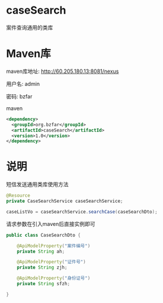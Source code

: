 # **caseSearch**

案件查询通用的类库

# **Maven库**

maven库地址: http://60.205.180.13:8081/nexus

用户名: admin

密码: bzfar

maven

```xml
<dependency>
  <groupId>org.bzfar</groupId>
  <artifactId>caseSearch</artifactId>
  <version>1.0</version>
</dependency>
```



# 说明

短信发送通用类库使用方法

```java
@Resource
private CaseSearchService caseSearchService;
```

```java
caseListVo = caseSearchService.searchCase(caseSearchDto);
```



请求参数在引入maven后直接实例即可

```java
public class CaseSearchDto {

    @ApiModelProperty("案件编号")
    private String ah;

    @ApiModelProperty("证件号")
    private String zjh;

    @ApiModelProperty("身份证号")
    private String sfzh;

}
```
